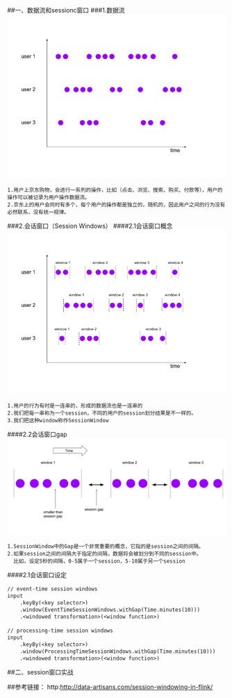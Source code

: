 
##一、数据流和sessionc窗口
###1.数据流
![](images/example-input.png) 
```
1.用户上京东购物，会进行一系列的操作，比如（点击、浏览、搜索、购买、付款等），用户的操作可以被记录为用户操作数据流。
2.京东上的用户会同时有多个，每个用户的操作都是独立的，随机的，因此用户之间的行为没有必然联系，没有统一规律。
```
###2.会话窗口（Session Windows）
####2.1会话窗口概念
![](images/example-input-with-sessions.png) 
```
1.用户的行为有时是一连串的，形成的数据流也是一连串的
2.我们把每一串称为一个session，不同的用户的session划分结果是不一样的。
3.我们把这种window称作SessionWindow
```
####2.2会话窗口gap
![](images/session-window-closeup.png) 
```
1.SessionWindow中的Gap是一个非常重要的概念，它指的是session之间的间隔。
2.如果session之间的间隔大于指定的间隔，数据将会被划分到不同的session中。
  比如，设定5秒的间隔，0-5属于一个session，5-10属于另一个session
```

####2.1会话窗口设定
```  
// event-time session windows
input
    .keyBy(<key selector>)
    .window(EventTimeSessionWindows.withGap(Time.minutes(10)))
    .<windowed transformation>(<window function>)

// processing-time session windows
input
    .keyBy(<key selector>)
    .window(ProcessingTimeSessionWindows.withGap(Time.minutes(10)))
    .<windowed transformation>(<window function>)
```


##二、session窗口实战





##参考链接：
http:http://data-artisans.com/session-windowing-in-flink/